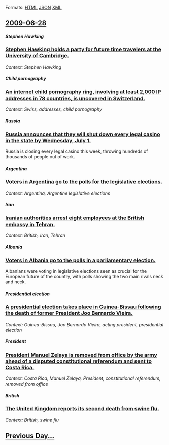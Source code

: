 
Formats: [HTML](2009/06/28/index.html)  [JSON](2009/06/28/index.json)  [XML](2009/06/28/index.xml)  

## [2009-06-28](/news/2009/06/28/index.md)

##### Stephen Hawking
### [ Stephen Hawking holds a party for future time travelers at the University of Cambridge. ](/news/2009/06/28/stephen-hawking-holds-a-party-for-future-time-travelers-at-the-university-of-cambridge.md)
_Context: Stephen Hawking_

##### Child pornography
### [ An internet child pornography ring, involving at least 2,000 IP addresses in 78 countries, is uncovered in Switzerland. ](/news/2009/06/28/an-internet-child-pornography-ring-involving-at-least-2-000-ip-addresses-in-78-countries-is-uncovered-in-switzerland.md)
_Context: Swiss, addresses, child pornography_

##### Russia
### [ Russia announces that they will shut down every legal casino in the state by Wednesday, July 1. ](/news/2009/06/28/russia-announces-that-they-will-shut-down-every-legal-casino-in-the-state-by-wednesday-july-1.md)
Russia is closing every legal casino this week, throwing hundreds of thousands of people out of work.

##### Argentina
### [ Voters in Argentina go to the polls for the legislative elections. ](/news/2009/06/28/voters-in-argentina-go-to-the-polls-for-the-legislative-elections.md)
_Context: Argentina, Argentine legislative elections_

##### Iran
### [ Iranian authorities arrest eight employees at the British embassy in Tehran. ](/news/2009/06/28/iranian-authorities-arrest-eight-employees-at-the-british-embassy-in-tehran.md)
_Context: British, Iran, Tehran_

##### Albania
### [ Voters in Albania go to the polls in a parliamentary election. ](/news/2009/06/28/voters-in-albania-go-to-the-polls-in-a-parliamentary-election.md)
Albanians were voting in legislative elections seen as crucial for the European future of the country, with polls showing the two main rivals neck and neck.

##### Presidential election
### [ A presidential election takes place in Guinea-Bissau following the death of former President Joo Bernardo Vieira. ](/news/2009/06/28/a-presidential-election-takes-place-in-guinea-bissau-following-the-death-of-former-president-joao-bernardo-vieira.md)
_Context: Guinea-Bissau, Joo Bernardo Vieira, acting president, presidential election_

##### President
### [ President Manuel Zelaya is removed from office by the army ahead of a disputed constitutional referendum and sent to Costa Rica. ](/news/2009/06/28/president-manuel-zelaya-is-removed-from-office-by-the-army-ahead-of-a-disputed-constitutional-referendum-and-sent-to-costa-rica.md)
_Context: Costa Rica, Manuel Zelaya, President, constitutional referendum, removed from office_

##### British
### [ The United Kingdom reports its second death from swine flu. ](/news/2009/06/28/the-united-kingdom-reports-its-second-death-from-swine-flu.md)
_Context: British, swine flu_

## [Previous Day...](/news/2009/06/27/index.md)

